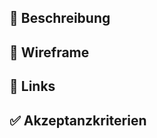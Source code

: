 ## :rocket: Beschreibung

## :art: Wireframe

## :link: Links

## :white_check_mark: Akzeptanzkriterien



